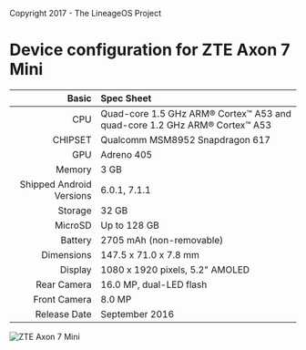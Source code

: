 Copyright 2017 - The LineageOS Project

Device configuration for ZTE Axon 7 Mini
========================================

Basic   | Spec Sheet
-------:|:-------------------------
CPU     | Quad-core 1.5 GHz ARM® Cortex™ A53 and quad-core 1.2 GHz ARM® Cortex™ A53
CHIPSET | Qualcomm MSM8952 Snapdragon 617
GPU     | Adreno 405
Memory  | 3 GB
Shipped Android Versions | 6.0.1, 7.1.1
Storage | 32 GB
MicroSD | Up to 128 GB
Battery | 2705 mAh (non-removable)
Dimensions | 147.5 x 71.0 x 7.8 mm
Display | 1080 x 1920 pixels, 5.2" AMOLED
Rear Camera  | 16.0 MP, dual-LED flash
Front Camera | 8.0 MP
Release Date | September 2016

![ZTE Axon 7 Mini](http://cdn2.gsmarena.com/vv/pics/zte/zte-axon-7-mini1.jpg)
